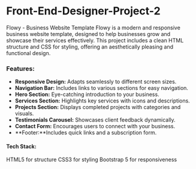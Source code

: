 # Front-End-Designer-Project-2
Flowy - Business Website Template
Flowy is a modern and responsive business website template, designed to help businesses grow and showcase their services effectively. This project includes a clean HTML structure and CSS for styling, offering an aesthetically pleasing and functional design.

### Features:
- **Responsive Design:** Adapts seamlessly to different screen sizes.
- **Navigation Bar:** Includes links to various sections for easy navigation.
- **Hero Section:** Eye-catching introduction to your business.
- **Services Section:** Highlights key services with icons and descriptions.
- **Projects Section:** Displays completed projects with categories and visuals.
- **Testimonials Carousel:** Showcases client feedback dynamically.
- **Contact Form:** Encourages users to connect with your business.
- **Footer:**Includes quick links and a subscription form.

#### Tech Stack:
HTML5 for structure
CSS3 for styling
Bootstrap 5 for responsiveness
